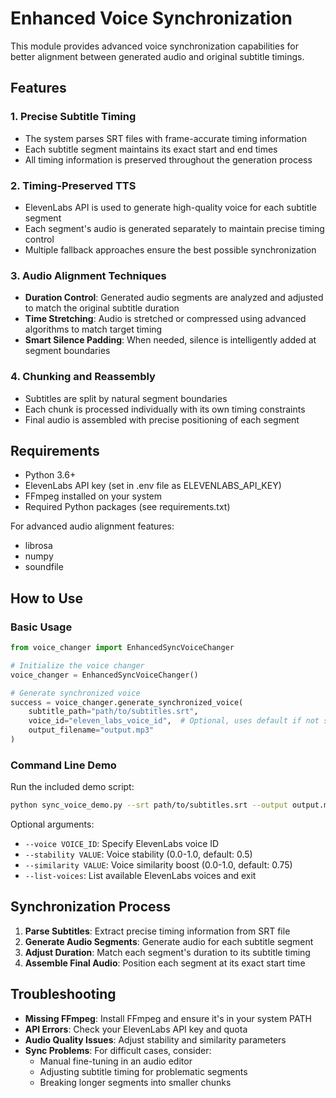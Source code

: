 # Enhanced Voice Synchronization

This module provides advanced voice synchronization capabilities for better alignment between generated audio and original subtitle timings.

## Features

### 1. Precise Subtitle Timing

- The system parses SRT files with frame-accurate timing information
- Each subtitle segment maintains its exact start and end times
- All timing information is preserved throughout the generation process

### 2. Timing-Preserved TTS

- ElevenLabs API is used to generate high-quality voice for each subtitle segment
- Each segment's audio is generated separately to maintain precise timing control
- Multiple fallback approaches ensure the best possible synchronization

### 3. Audio Alignment Techniques

- **Duration Control**: Generated audio segments are analyzed and adjusted to match the original subtitle duration
- **Time Stretching**: Audio is stretched or compressed using advanced algorithms to match target timing
- **Smart Silence Padding**: When needed, silence is intelligently added at segment boundaries

### 4. Chunking and Reassembly

- Subtitles are split by natural segment boundaries
- Each chunk is processed individually with its own timing constraints
- Final audio is assembled with precise positioning of each segment

## Requirements

- Python 3.6+
- ElevenLabs API key (set in .env file as ELEVENLABS_API_KEY)
- FFmpeg installed on your system
- Required Python packages (see requirements.txt)

For advanced audio alignment features:
- librosa
- numpy
- soundfile

## How to Use

### Basic Usage

```python
from voice_changer import EnhancedSyncVoiceChanger

# Initialize the voice changer
voice_changer = EnhancedSyncVoiceChanger()

# Generate synchronized voice
success = voice_changer.generate_synchronized_voice(
    subtitle_path="path/to/subtitles.srt",
    voice_id="eleven_labs_voice_id",  # Optional, uses default if not specified
    output_filename="output.mp3"
)
```

### Command Line Demo

Run the included demo script:

```bash
python sync_voice_demo.py --srt path/to/subtitles.srt --output output.mp3
```

Optional arguments:
- `--voice VOICE_ID`: Specify ElevenLabs voice ID
- `--stability VALUE`: Voice stability (0.0-1.0, default: 0.5)
- `--similarity VALUE`: Voice similarity boost (0.0-1.0, default: 0.75)
- `--list-voices`: List available ElevenLabs voices and exit

## Synchronization Process

1. **Parse Subtitles**: Extract precise timing information from SRT file
2. **Generate Audio Segments**: Generate audio for each subtitle segment
3. **Adjust Duration**: Match each segment's duration to its subtitle timing
4. **Assemble Final Audio**: Position each segment at its exact start time

## Troubleshooting

- **Missing FFmpeg**: Install FFmpeg and ensure it's in your system PATH
- **API Errors**: Check your ElevenLabs API key and quota
- **Audio Quality Issues**: Adjust stability and similarity parameters
- **Sync Problems**: For difficult cases, consider:
  - Manual fine-tuning in an audio editor
  - Adjusting subtitle timing for problematic segments
  - Breaking longer segments into smaller chunks 